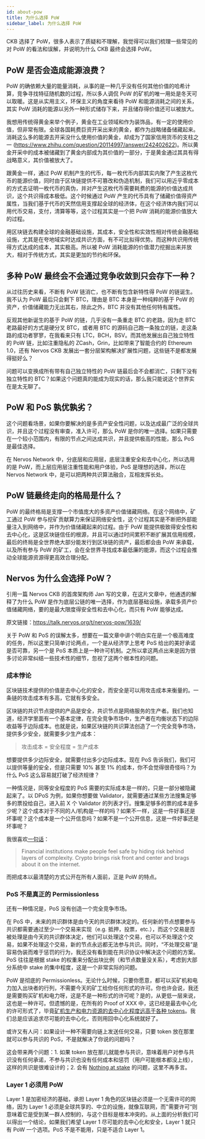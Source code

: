 ```yaml
---
id: about-pow
title: 为什么选择 PoW
sidebar_label: 为什么选择 PoW
---
```


CKB 选择了 PoW，很多人表示了质疑和不理解，我觉得可以我们梳理一些常见的对 PoW 的看法和误解，并说明为什么 CKB 最终会选择 PoW。

## PoW 是否会造成能源浪费？

PoW 的确依赖大量的能量消耗，从事的是一种几乎没有任何其他价值的哈希计算，竞争寻找特征随机数的过程，所以多人调侃 PoW 的矿机的唯一用处是冬天可以取暖。这是从实用主义，环保主义的角度来看待 PoW 和能源消耗之间的关系，其实 PoW 消耗的能源以另外一种形式储存下来，并且储存得价值还可以被放大。

我想用传统得黄金来举个例子，黄金在工业领域和作为装饰品，有一定的使用价值，但非常有限。全球各国耗费巨资开采出来的黄金，都作为战略储备储藏起来。消耗这么多的能源去开采没什么使用价值的黄金，却成为了国家信用货币的支柱之一 (https://www.zhihu.com/question/20114997/answer/242402622)。所以黄金开采中的成本被储藏到了黄金内部成为其价值的一部分，于是黄金通过其具有得战略意义，其价值被放大了。

跟黄金一样，通过 PoW 机制产生的代币，每一枚代币内部其实内聚了产生这枚代币的能源价值，同时由于区块链提供不可篡改和伪造机制，我们可以用近乎零成本的方式去证明一枚代币的真伪，并对产生这枚代币需要耗费的能源的价值达成共识，这个共识得成本极低。这个时候通过 PoW 产生的代币具有了储藏价值得资产属性，当我们基于代币的天然信用支撑起全球的经济体，在这个经济体内我们可以用代币交易，支付，清算等等，这个过程其实是一个把 PoW 消耗的能源价值放大的过程。

用区块链去构建全球的金融基础设施，其成本，安全性和实效性相对传统金融基础设施，尤其是在夸地域实时达成共识方面，有不可比拟得优势。而这种共识用传统得方式达成的成本，其实极高。所以被 PoW 消耗能源的价值潜力挖掘出来并放大，相对于传统方式，其实是更加的节约和环保。

## 多种 PoW 最终会不会通过竞争收敛到只会存下一种？

从过往历史来看，不断有 PoW 链消亡，也不断有包含新特性得 PoW 的链诞生。我不认为 PoW 最后只会剩下 BTC，理由是 BTC 本身是一种纯粹的基于 PoW 的资产，价值储藏能力无出其右，除此之外，BTC 并没有其他任何特有属性。

反观其他新诞生的基于 PoW 的链，几乎没有一条重走 BTC 的老路，因为走 BTC 老路最好的方式是硬分叉 BTC，或者用 BTC 的源码自己跑一条独立的链，走这条路的成功者寥寥，在我看来只有 LTC，BCH，BSV。而其他发展出自己独立特性的 PoW 链，比如注重隐私的 ZCash，Grin，比如带来了智能合约的 Ethereum 1.0，还有 Nervos CKB 发展出一套分层架构解决扩展性问题，这些链不是都发展得挺好么？

问题可以变换成所有带有自己独立特性的 PoW 链最后会不会都消亡，只剩下没有独立特性的 BTC？如果这个问题真的能成为现实的话，那么我只能说这个世界实在是太无聊了。

## PoW 和 PoS 孰优孰劣？

这个问题看场景，如果你要解决的是多资产安全性问题，以及达成最广泛的全球共识，并且这个过程没有审查，准入许可，那么 PoW 是你的唯一选择。如果只需要在一个较小范围内，有限的节点之间达成共识，并且提供极高的性能，那么 PoS 是最佳选择。

在 Nervos Network 中，分底层和应用层，底层注重安全和去中心化，所以选用的是 PoW，而上层应用层注重性能和用户体验，PoS 是理想的选择，所以在 Nervos Network 中，是可以把两种共识算法融合，互相发挥长处。


## PoW 链最终走向的格局是什么？

PoW 的最终格局是支撑一个市值庞大的多资产价值储藏网络。在这个网络中，矿工通过 PoW 参与挖矿贡献算力来保证网络安全性，这个过程其实是不断把外部能量注入到网络中，并作为价值储藏起来的过程。由于 PoW 能提供极致得安全性和去中心化，这是区块链信任的根源，并且可以通过时间累积不断扩展其信用规模，最后的终局是全世界绝大部分能发行到区块链的资产，最后都会由 PoW 来承载，以及所有参与 PoW 的矿工，会在全世界寻找成本最低廉的能源，而这个过程会推动全球能源资源得更高效合理分配。


## Nervos 为什么会选择 PoW？

引用一篇 Nervos CKB 的首席架构师 Jan 写的文章，在这片文章中，他通透的解释了为什么 PoW 是作为底层公链的唯一选择，作为底层基础设施，承载多资产价值储藏网络，要的是最大限度得安全性和去中心化，而只有 PoW 能够达成。

原文链接：https://talk.nervos.org/t/nervos-pow/1639/

关于 PoW 和 PoS 的误解太多，想要在一篇文章中讲个明白实在是一个极高难度的任务，所以这里只简单讨论两点，一个是从经济学上思考 PoS 给出的美好承诺是否可靠，另一个是 PoS 本质上是一种许可机制。之所以拿这两点出来是因为很多讨论非常纠结一些技术性的细节，忽视了这两个根本性的问题。

### 成本悖论

区块链技术提供的价值是去中心化的安全，而安全是可以用攻击成本来衡量的。一条链的攻击成本有多高，它就有多安全。

区块链的共识节点提供的产品是安全，共识节点是网络服务的生产者。我们也知道，经济学里面有一个基本定律，在完全竞争市场中，生产者在均衡状态下的边际收益等于边际成本。也就是说，如果区块链的共识算法创造了一个完全竞争市场，提供多少安全，就需要多少生产成本：

> 攻击成本 = 安全程度 = 生产成本

想要提供多少边际安全，就需要付出多少边际成本。现在 PoS 告诉我们，我们可以提供等量的安全，但是只需要 10% 甚至 1% 的成本，你不会觉得很奇怪吗？为什么 PoS 这么容易就打破了经济规律？

一种情况是，同等安全程度的 PoS 需要的实际成本是一样的，只是一部分被隐藏起来了。以 DPoS 为例，如果你想要做 Validator，就需要通过某些方法搜集足够多的票投给自己，进入前 X 个 Validator 的列表才行。搜集足够多的票的成本是多少呢？这个成本对于不同的人/机构是一样的吗？如果不一样，这是一件好事还是坏事呢？这个成本是一个公开信息吗？如果不是一个公开信息，这是一件好事还是坏事呢？

我很喜欢[一句话](https://www.bloomberg.com/opinion/articles/2019-01-16/bitcoin-and-other-cryptocurrencies-are-open-about-being-at-risk)：

> Financial institutions make people feel safe by hiding risk behind layers of complexity. Crypto brings risk front and center and brags about it on the internet.

而把成本以最清楚的方式公开在所有人面前，正是 PoW 的特点。

### PoS 不是真正的 Permissionless

还有一种情况是，PoS 没有创造一个完全竞争市场。

在 PoS 中，未来的共识群体是由今天的共识群体决定的。任何新的节点想要参与共识都需要通过至少一个交易来实现（e.g. 抵押，投票，etc.），而这个交易是否被处理是由今天的共识群体决定，他们可以处理这个交易，也可以不处理这个交易，如果不处理这个交易，新的节点永远都无法参与共识。同时，“不处理交易”是容易伪装而难于惩罚的行为，我还没有看到能在共识协议中解决这个问题的方案。PoS 往往是根据 stake 的权重来分配出块比例（和节点数量没关系），考虑到大部分系统中 stake 的集中程度，这是一个非常实际的问题。

PoW 是彻底的 Permissionless。无论什么时候，只要你愿意，都可以买矿机和电力加入出块者的行列，不需要今天的矿工给你任何形式的许可。你也许会说，我还是需要购买矿机和电力呀，这是不是一种形式的许可呢？是的，从更低一层来说，这也是一种许可。但遗憾的是，在所有的 Proof of XXX 中，这已经是最去中心化的许可形式了，毕竟[矿机生产和电力资源的去中心化程度远高于各种 tokens](https://blog.dshr.org/2018/10/gini-coefficients-of-cryptocurrencies.html)。我们总是应该追求尽可能的去中心化，否则用回中心化系统就好了。

或许又有人问：如果设计一种不需要向链上发送任何交易，只要 token 放在那里就可以参与共识的 PoS，不是就解决了你说的问题吗？

这会带来两个问题：1. 如果 token 放在那儿就能参与共识，意味着用户对参与共识没有任何承诺，不参与共识也没有任何成本和惩罚（用户可能根本都没上线），这样的共识是很难设计的；2. 会有 [Nothing at stake](https://www.google.com/search?hl=en&q=nothing+at+stake+pos) 的问题，这里不再多言。

### Layer 1 必须用 PoW

Layer 1 是加密经济的基础，承担 Layer 1 角色的区块链必须是一个无需许可的网络，因为 Layer 1 必须是全球共享的、中立的设施，就像互联网，而"需要许可“则意味着它是受到某一群人控制的，与这个目标是根本冲突的。从上面的分析我们可以得出一个结论，如果我们希望 Layer 1 尽可能的去中心化和安全，Layer 1 就只有 PoW 一个选项。PoS 不是不能用，只是不适合 Layer 1。